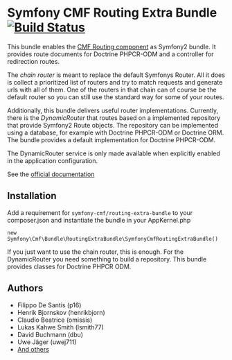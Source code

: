 # Symfony CMF Routing Extra Bundle [![Build Status](https://secure.travis-ci.org/symfony-cmf/RoutingExtraBundle.png)](http://travis-ci.org/symfony-cmf/RoutingExtraBundle)

This bundle enables the [CMF Routing component](https://github.com/symfony-cmf/Routing)
as Symfony2 bundle. It provides route documents for Doctrine PHPCR-ODM and a
controller for redirection routes.

The *chain router* is meant to replace the default Symfonys Router. All it does
is collect a prioritized list of routers and try to match requests and generate
urls with all of them. One of the routers in that chain can of course be the
default router so you can still use the standard way for some of your routes.

Additionally, this bundle delivers useful router implementations. Currently,
there is the *DynamicRouter* that routes based on a implemented repository that
provide Symfony2 Route objects. The repository can be implemented using a
database, for example with Doctrine PHPCR-ODM or Doctrine ORM. The bundle
provides a default implementation for Doctrine PHPCR-ODM.

The DynamicRouter service is only made available when explicitly enabled in the
application configuration.

See the [official documentation](http://symfony.com/doc/master/cmf/bundles/routing-extra.html)

## Installation

Add a requirement for ```symfony-cmf/routing-extra-bundle``` to your
composer.json and instantiate the bundle in your AppKernel.php

    new Symfony\Cmf\Bundle\RoutingExtraBundle\SymfonyCmfRoutingExtraBundle()

If you just want to use the chain router, this is enough.
For the DynamicRouter you need something to build a repository.
This bundle provides classes for Doctrine PHPCR ODM.

## Authors

* Filippo De Santis (p16)
* Henrik Bjornskov (henrikbjorn)
* Claudio Beatrice (omissis)
* Lukas Kahwe Smith (lsmith77)
* David Buchmann (dbu)
* Uwe Jäger (uwej711)
* [And others](https://github.com/symfony-cmf/RoutingExtraBundle/contributors)
